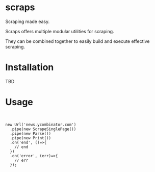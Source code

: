 # scraps

Scraping made easy.

Scraps offers multiple modular utilities for scraping. 

They can be combined together to easily build and execute effective scraping.

# Installation

TBD

# Usage

```


new Url('news.ycombinator.com')
  .pipe(new ScrapeSinglePage())
  .pipe(new Parse())
  .pipe(new Print())
  .on('end', ()=>{
    // end  
  })
  .on('error', (err)=>{
    // err
  });
```
